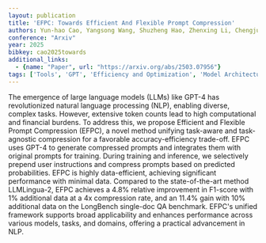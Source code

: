 ```yaml
---
layout: publication
title: 'EFPC: Towards Efficient And Flexible Prompt Compression'
authors: Yun-hao Cao, Yangsong Wang, Shuzheng Hao, Zhenxing Li, Chengjun Zhan, Sichao Liu, Yi-qi Hu
conference: "Arxiv"
year: 2025
bibkey: cao2025towards
additional_links:
  - {name: "Paper", url: "https://arxiv.org/abs/2503.07956"}
tags: ['Tools', 'GPT', 'Efficiency and Optimization', 'Model Architecture', 'Reinforcement Learning', 'Training Techniques', 'Prompting']
---
```

The emergence of large language models (LLMs) like GPT-4 has revolutionized
natural language processing (NLP), enabling diverse, complex tasks. However,
extensive token counts lead to high computational and financial burdens. To
address this, we propose Efficient and Flexible Prompt Compression (EFPC), a
novel method unifying task-aware and task-agnostic compression for a favorable
accuracy-efficiency trade-off. EFPC uses GPT-4 to generate compressed prompts
and integrates them with original prompts for training. During training and
inference, we selectively prepend user instructions and compress prompts based
on predicted probabilities. EFPC is highly data-efficient, achieving
significant performance with minimal data. Compared to the state-of-the-art
method LLMLingua-2, EFPC achieves a 4.8% relative improvement in F1-score with
1% additional data at a 4x compression rate, and an 11.4% gain with 10%
additional data on the LongBench single-doc QA benchmark. EFPC's unified
framework supports broad applicability and enhances performance across various
models, tasks, and domains, offering a practical advancement in NLP.
